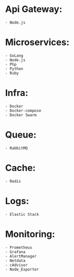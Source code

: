 # Api Gateway:
    - Node.js

# Microservices:
    - GoLang
    - Node.js
    - Php
    - Python
    - Ruby

# Infra:
    - Docker
    - Docker-compose
    - Docker Swarm
    
# Queue:
    - RabbitMQ
    
# Cache:
    - Redis
    
# Logs:
    - Elastic Stack
 
# Monitoring:
    - Prometheus
    - Grafana
    - AlertManager
    - Netdata
    - cAdvisor
    - Node_Exporter
